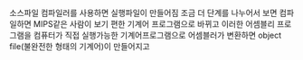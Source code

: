 # 

소스파일 컴파일러를 사용하면 실행파일이 만들어짐
조금 더 단계를 나누어서 보면 컴파일하면 MIPS같은 사람이 보기 편한 기계어 프로그램으로 바뀌고 이러한 어셈블리 프로그램을 컴퓨터가 직접 실행가능한 기계어프로그램으로 어셈블러가 변환하면 object file(불완전한 형태의 기계어)이 만들어지고
